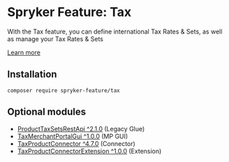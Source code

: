# Spryker Feature: Tax

With the Tax feature, you can define international Tax Rates & Sets, as well as manage your Tax Rates & Sets

[Learn more](https://docs.spryker.com/docs/pbc/all/tax-management/202307.0/base-shop/tax-feature-overview.html)

## Installation

```
composer require spryker-feature/tax
```

## Optional modules
- [ProductTaxSetsRestApi ^2.1.0](https://github.com/spryker/product-tax-sets-rest-api) (Legacy Glue)
- [TaxMerchantPortalGui ^1.0.0](https://github.com/spryker/tax-merchant-portal-gui) (MP GUI)
- [TaxProductConnector ^4.7.0](https://github.com/spryker/tax-product-connector) (Connector)
- [TaxProductConnectorExtension ^1.0.0](https://github.com/spryker/tax-product-connector-extension) (Extension)
